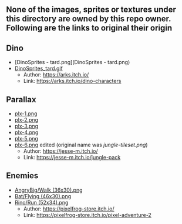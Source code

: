 ## None of the images, sprites or textures under this directory are owned by this repo owner. Following are the links to original their origin

## Dino

- [DinoSprites - tard.png](DinoSprites - tard.png)
- [DinoSprites_tard.gif](DinoSprites_tard.gif)
  - Author: <https://arks.itch.io/>
  - Link: <https://arks.itch.io/dino-characters>

## Parallax

- [plx-1.png](parallax/plx-1.png)
- [plx-2.png](parallax/plx-2.png)
- [plx-3.png](parallax/plx-3.png)
- [plx-4.png](parallax/plx-4.png)
- [plx-5.png](parallax/plx-5.png)
- [plx-6.png](parallax/plx-6.png) edited (original name was *jungle-tileset.png*)
  - Author: <https://jesse-m.itch.io/>
  - Link: <https://jesse-m.itch.io/jungle-pack>

## Enemies

- [AngryBig/Walk (36x30).png](AngryPig/Walk%20(36x30).png)
- [Bat/Flying (46x30).png](Bat/Flying%20(46x30).png)
- [Rino/Run (52x34).png](Rino/Run%20(52x34).png)
  - Author: <https://pixelfrog-store.itch.io/>
  - Link: <https://pixelfrog-store.itch.io/pixel-adventure-2>
